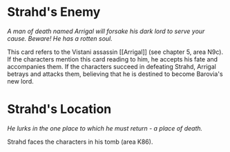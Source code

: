 # Strahd's Enemy

*A man of death named Arrigal will forsake his dark lord to serve your cause. Beware! He has a rotten soul.*

This card refers to the Vistani assassin [[Arrigal]] (see chapter 5, area N9c). If the characters mention this card reading to him, he accepts his fate and accompanies them. If the characters succeed in defeating Strahd, Arrigal betrays and attacks them, believing that he is destined to become Barovia's new lord.

# Strahd's Location

*He lurks in the one place to which he must return - a place of death.*

Strahd faces the characters in his tomb (area K86).